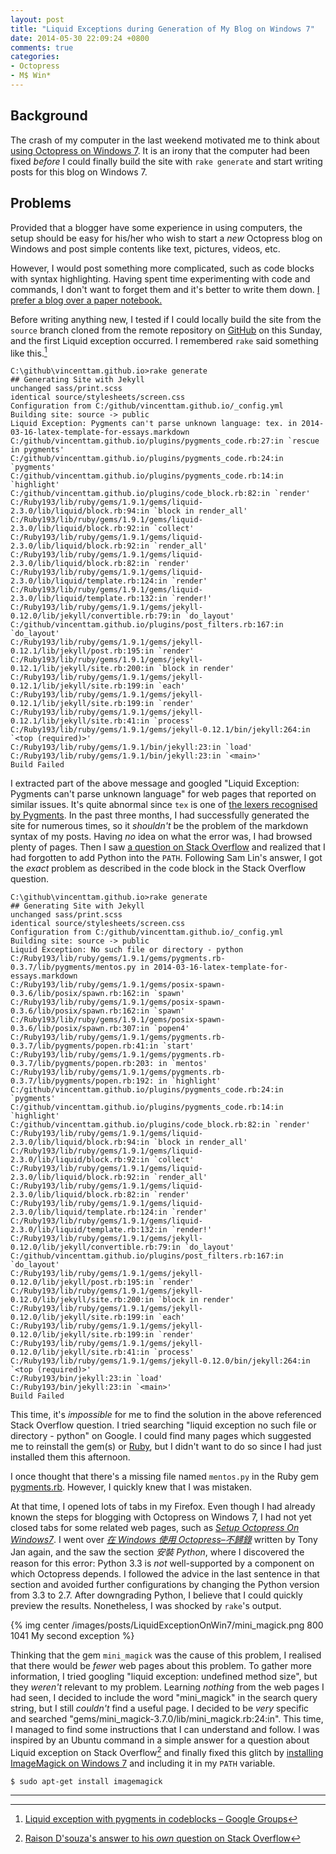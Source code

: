 ```yaml
---
layout: post
title: "Liquid Exceptions during Generation of My Blog on Windows 7"
date: 2014-05-30 22:09:24 +0800
comments: true
categories:
- Octopress
- M$ Win*
---
```


Background
---

The crash of my computer in the last weekend motivated me to think
about [using Octopress on Windows 7][octopress_win7].  It is an irony
that the computer had been fixed *before* I could finally build the
site with `rake generate` and start writing posts for this blog on
Windows 7.

Problems
---

Provided that a blogger have some experience in using computers, the
setup should be easy for his/her who wish to start a *new* Octopress
blog on Windows and post simple contents like text, pictures, videos,
etc.

However, I would post something more complicated, such as code blocks
with syntax highlighting.  Having spent time experimenting with code
and commands, I don't want to forget them and it's better to write
them down.  [I prefer a blog over a paper notebook.][prefer_blog]

Before writing anything new, I tested if I could locally build the
site from the `source` branch cloned from the remote repository on
[GitHub][github] on this Sunday, and the first Liquid exception
occurred.  I remembered `rake` said something like this.[^1]

<pre class="cli"><code>C:\github\vincenttam.github.io&gt;rake generate
## Generating Site with Jekyll
unchanged sass/print.scss
identical source/stylesheets/screen.css 
Configuration from C:/github/vincenttam.github.io/_config.yml
Building site: source -&gt; public
Liquid Exception: Pygments can't parse unknown language: tex. in 2014-03-16-latex-template-for-essays.markdown
C:/github/vincenttam.github.io/plugins/pygments_code.rb:27:in `rescue in pygments'
C:/github/vincenttam.github.io/plugins/pygments_code.rb:24:in `pygments'
C:/github/vincenttam.github.io/plugins/pygments_code.rb:14:in `highlight'
C:/github/vincenttam.github.io/plugins/code_block.rb:82:in `render'
C:/Ruby193/lib/ruby/gems/1.9.1/gems/liquid-2.3.0/lib/liquid/block.rb:94:in `block in render_all'
C:/Ruby193/lib/ruby/gems/1.9.1/gems/liquid-2.3.0/lib/liquid/block.rb:92:in `collect'
C:/Ruby193/lib/ruby/gems/1.9.1/gems/liquid-2.3.0/lib/liquid/block.rb:92:in `render_all'
C:/Ruby193/lib/ruby/gems/1.9.1/gems/liquid-2.3.0/lib/liquid/block.rb:82:in `render'
C:/Ruby193/lib/ruby/gems/1.9.1/gems/liquid-2.3.0/lib/liquid/template.rb:124:in `render'
C:/Ruby193/lib/ruby/gems/1.9.1/gems/liquid-2.3.0/lib/liquid/template.rb:132:in `render!'
C:/Ruby193/lib/ruby/gems/1.9.1/gems/jekyll-0.12.0/lib/jekyll/convertible.rb:79:in `do_layout'
C:/github/vincenttam.github.io/plugins/post_filters.rb:167:in `do_layout'
C:/Ruby193/lib/ruby/gems/1.9.1/gems/jekyll-0.12.1/lib/jekyll/post.rb:195:in `render'
C:/Ruby193/lib/ruby/gems/1.9.1/gems/jekyll-0.12.1/lib/jekyll/site.rb:200:in `block in render'
C:/Ruby193/lib/ruby/gems/1.9.1/gems/jekyll-0.12.1/lib/jekyll/site.rb:199:in `each'
C:/Ruby193/lib/ruby/gems/1.9.1/gems/jekyll-0.12.1/lib/jekyll/site.rb:199:in `render'
C:/Ruby193/lib/ruby/gems/1.9.1/gems/jekyll-0.12.1/lib/jekyll/site.rb:41:in `process'
C:/Ruby193/lib/ruby/gems/1.9.1/gems/jekyll-0.12.1/bin/jekyll:264:in `&lt;top (required)&gt;'
C:/Ruby193/lib/ruby/gems/1.9.1/bin/jekyll:23:in `load'
C:/Ruby193/lib/ruby/gems/1.9.1/bin/jekyll:23:in `&lt;main&gt;'
Build Failed
</code></pre>

<!-- more -->

I extracted part of the above message and googled "Liquid Exception:
Pygments can't parse unknown language" for web pages that reported on
similar issues.  It's quite abnormal since `tex` is one of
[the lexers recognised by Pygments][lexer].  In the past three months,
I had successfully generated the site for numerous times, so it
*shouldn't* be the problem of the markdown syntax of my posts.  Having
*no* idea on what the error was, I had browsed plenty of pages. Then I
saw [a question on Stack Overflow][stackoverflow14200637] and realized
that I had forgotten to add Python into the `PATH`.  Following Sam
Lin's answer, I got the *exact* problem as described in the code block
in the Stack Overflow question.

<pre class="cli"><code>C:\github\vincenttam.github.io&gt;rake generate
## Generating Site with Jekyll
unchanged sass/print.scss
identical source/stylesheets/screen.css 
Configuration from C:/github/vincenttam.github.io/_config.yml
Building site: source -&gt; public
Liquid Exception: No such file or directory - python
C:/Ruby193/lib/ruby/gems/1.9.1/gems/pygments.rb-0.3.7/lib/pygments/mentos.py in 2014-03-16-latex-template-for-essays.markdown
C:/Ruby193/lib/ruby/gems/1.9.1/gems/posix-spawn-0.3.6/lib/posix/spawn.rb:162:in `spawn'
C:/Ruby193/lib/ruby/gems/1.9.1/gems/posix-spawn-0.3.6/lib/posix/spawn.rb:162:in `spawn'
C:/Ruby193/lib/ruby/gems/1.9.1/gems/posix-spawn-0.3.6/lib/posix/spawn.rb:307:in `popen4'
C:/Ruby193/lib/ruby/gems/1.9.1/gems/pygments.rb-0.3.7/lib/pygments/popen.rb:41:in `start'
C:/Ruby193/lib/ruby/gems/1.9.1/gems/pygments.rb-0.3.7/lib/pygments/popen.rb:203: in `mentos'
C:/Ruby193/lib/ruby/gems/1.9.1/gems/pygments.rb-0.3.7/lib/pygments/popen.rb:192: in `highlight'
C:/github/vincenttam.github.io/plugins/pygments_code.rb:24:in `pygments'
C:/github/vincenttam.github.io/plugins/pygments_code.rb:14:in `highlight'
C:/github/vincenttam.github.io/plugins/code_block.rb:82:in `render'
C:/Ruby193/lib/ruby/gems/1.9.1/gems/liquid-2.3.0/lib/liquid/block.rb:94:in `block in render_all'
C:/Ruby193/lib/ruby/gems/1.9.1/gems/liquid-2.3.0/lib/liquid/block.rb:92:in `collect'
C:/Ruby193/lib/ruby/gems/1.9.1/gems/liquid-2.3.0/lib/liquid/block.rb:92:in `render_all'
C:/Ruby193/lib/ruby/gems/1.9.1/gems/liquid-2.3.0/lib/liquid/block.rb:82:in `render'
C:/Ruby193/lib/ruby/gems/1.9.1/gems/liquid-2.3.0/lib/liquid/template.rb:124:in `render'
C:/Ruby193/lib/ruby/gems/1.9.1/gems/liquid-2.3.0/lib/liquid/template.rb:132:in `render!'
C:/Ruby193/lib/ruby/gems/1.9.1/gems/jekyll-0.12.0/lib/jekyll/convertible.rb:79:in `do_layout'
C:/github/vincenttam.github.io/plugins/post_filters.rb:167:in `do_layout'
C:/Ruby193/lib/ruby/gems/1.9.1/gems/jekyll-0.12.0/lib/jekyll/post.rb:195:in `render'
C:/Ruby193/lib/ruby/gems/1.9.1/gems/jekyll-0.12.0/lib/jekyll/site.rb:200:in `block in render'
C:/Ruby193/lib/ruby/gems/1.9.1/gems/jekyll-0.12.0/lib/jekyll/site.rb:199:in `each'
C:/Ruby193/lib/ruby/gems/1.9.1/gems/jekyll-0.12.0/lib/jekyll/site.rb:199:in `render'
C:/Ruby193/lib/ruby/gems/1.9.1/gems/jekyll-0.12.0/lib/jekyll/site.rb:41:in `process'
C:/Ruby193/lib/ruby/gems/1.9.1/gems/jekyll-0.12.0/bin/jekyll:264:in `&lt;top (required)&gt;'
C:/Ruby193/bin/jekyll:23:in `load'
C:/Ruby193/bin/jekyll:23:in `&lt;main&gt;'
Build Failed
</code></pre>

This time, it's *impossible* for me to find the solution in the above
referenced Stack Overflow question.  I tried searching "liquid
exception no such file or directory - python" on Google.  I could find
many pages which suggested me to reinstall the gem(s) or [Ruby][ruby],
but I didn't want to do so since I had just installed them this
afternoon.

I once thought that there's a missing file named `mentos.py` in the
Ruby gem [pygments.rb][pygments.rb].  However, I quickly knew that I
was mistaken.

At that time, I opened lots of tabs in my Firefox.  Even though I had
already known the steps for blogging with Octopress on Windows 7, I
had not yet closed tabs for some related web pages, such as
[*Setup Octopress On Windows7*][tut1].  I went over
[*在 Windows 使用 Octopress–不歸錄*][tut2] written by Tony Jan again, and
the saw the section *安裝 Python*, where I discovered the reason for
this error: Python 3.3 is *not* well-supported by a component on which
Octopress depends.  I followed the advice in the last sentence in that
section and avoided further configurations by changing the Python
version from 3.3 to 2.7.  After downgrading Python, I believe that I
could quickly preview the results.  Nonetheless, I was shocked by
`rake`'s output.

{% img center /images/posts/LiquidExceptionOnWin7/mini_magick.png 800 1041 My second exception %}

Thinking that the gem `mini_magick` was the cause of this problem, I
realised that there would be *fewer* web pages about this problem.  To
gather more information, I tried googling "liquid exception: undefined
method size", but they *weren't* relevant to my problem.  Learning
*nothing* from the web pages I had seen, I decided to include the word
"mini_magick" in the search query string, but I still *couldn't* find
a useful page.  I decided to be *very* specific and searched
"gems/mini_magick-3.7.0/lib/mini_magick.rb:24:in".  This time, I
managed to find some instructions that I can understand and follow.  I
was inspired by an Ubuntu command in a simple answer for a question
about Liquid exception on Stack Overflow[^2] and finally fixed this
glitch by [installing ImageMagick on Windows 7][imagemagick_win7] and
including it in my `PATH` variable.

<pre class="cli"><code class="ubuntu_gnome_terminal">$ sudo apt-get install imagemagick</code></pre>

---
[^1]:
    [Liquid exception with pygments in codeblocks – Google Groups][f1]

[^2]:
    [Raison D'souza's answer to his *own* question on Stack Overflow][f2]

[f1]: https://groups.google.com/forum/#!msg/octopress/EmN5_5nXpRY/rhkzDWV5HoIJ
[f2]: http://stackoverflow.com/a/20485262
[octopress_win7]: /blog/2014/05/26/using-octopress-on-another-device/
[prefer_blog]: /blog/2014/05/30/advantages-of-blogs-over-paper-notebooks/
[github]: https://github.com
[lexer]: http://pygments.org/docs/lexers/#lexers-for-various-shells
[stackoverflow14200637]: http://stackoverflow.com/questions/14200637/octopress-cant-build-with-code-block
[ruby]: https://www.ruby-lang.org/
[pygments.rb]: https://rubygems.org/gems/pygments.rb
[tut1]: http://www.techelex.org/setup-octopress-on-windows7/
[tut2]: http://tonytonyjan.net/2012/03/01/install-octopress-on-windows/
[imagemagick_win7]: http://www.imagemagick.org/script/binary-releases.php#windows

<!-- vim:se tw=70: -->
